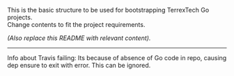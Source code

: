 This is the basic structure to be used for bootstrapping TerrexTech Go projects.  
Change contents to fit the project requirements.

*(Also replace this README with relevant content).*

---

Info about Travis failing: Its because of absence of Go code in repo, causing dep
ensure to exit with error. This can be ignored.
